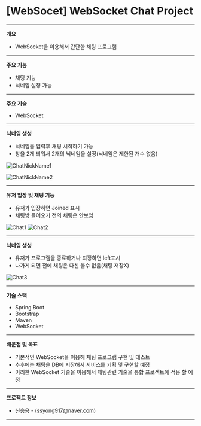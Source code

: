 # [WebSocet] WebSocket Chat Project
-----------

**개요**
* WebSocket을 이용해서 간단한 채팅 프로그램 
----------- 

**주요 기능**
* 채팅 기능
* 닉네임 설정 가능

----------- 
**주요 기술**
* WebSocket

-----------
**닉네임 생성**
- 닉네임을 입력후 채팅 시작하기 가능
- 창을 2개 띄워서 2개의 닉네임을 설정(닉네임은 제한된 개수 없음)

![ChatNickName1](https://user-images.githubusercontent.com/65889807/140313728-58fe54aa-37da-46db-835e-ccf866bc7098.png)

![ChatNickName2](https://user-images.githubusercontent.com/65889807/140313735-9e6fc378-908b-4d67-9173-e89b957cbd33.png)

-----------
**유저 입장 및 채팅 기능**
- 유저가 입장하면 Joined 표시
- 채팅방 들어오기 전의 채팅은 안보임

![Chat1](https://user-images.githubusercontent.com/65889807/140313951-3d306c33-6d98-4d87-b0c3-224f7deb53bd.png)
![Chat2](https://user-images.githubusercontent.com/65889807/140314258-acc5d659-efe0-4ff1-a437-99a3de48e718.png)

-----------
**닉네임 생성**
- 유저가 프로그램을 종료하거나 퇴장하면 left표시
- 나가게 되면 전에 채팅은 다신 볼수 없음(채팅 저장X)

![Chat3](https://user-images.githubusercontent.com/65889807/140314596-b874be4f-347b-4c09-b3fb-2a8f6344204f.png)

-----------

**기술 스택**
* Spring Boot
* Bootstrap
* Maven
* WebSocket

-----------
**배운점 및 목표**
  * 기본적인 WebSocket을 이용해 채팅 프로그램 구현 및 테스트
  * 추후에는 채팅을 DB에 저장해서 서비스를 기획 및 구현할 예정 
  * 이러한 WebSocket 기술을 이용해서 채팅관련 기술을 통합  프로젝트에 적용 할 예정
  
-----------
**프로젝트 정보**
* 신승용 - (ssyong917@naver.com)

----------- 
